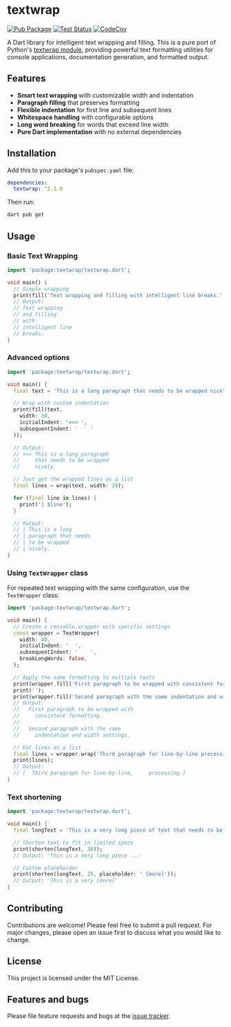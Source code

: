 # textwrap

[![Pub Package][pub_icon]][pub]
[![Test Status][test_ci_icon]][test_ci]
[![CodeCov][codecov_icon]][codecov]

A Dart library for intelligent text wrapping and filling. This is a pure port
of Python's [textwrap module][textwrap], providing powerful text formatting
utilities for console applications, documentation generation, and formatted output.

## Features

- **Smart text wrapping** with customizable width and indentation
- **Paragraph filling** that preserves formatting
- **Flexible indentation** for first line and subsequent lines
- **Whitespace handling** with configurable options
- **Long word breaking** for words that exceed line width
- **Pure Dart implementation** with no external dependencies

## Installation

Add this to your package's `pubspec.yaml` file:

```yaml
dependencies:
  textwrap: ^2.1.0
```

Then run:

```bash
dart pub get
```

## Usage

### Basic Text Wrapping

```dart
import 'package:textwrap/textwrap.dart';

void main() {
  // Simple wrapping
  print(fill('Text wrapping and filling with intelligent line breaks.', width: 16));
  // Output:
  // Text wrapping
  // and filling
  // with
  // intelligent line
  // breaks.
}
```

### Advanced options

```dart
import 'package:textwrap/textwrap.dart';

void main() {
  final text = 'This is a long paragraph that needs to be wrapped nicely.';

  // Wrap with custom indentation
  print(fill(text,
    width: 30,
    initialIndent: '>>> ',
    subsequentIndent: '    '
  ));

  // Output:
  // >>> This is a long paragraph
  //     that needs to be wrapped
  //     nicely.

  // Just get the wrapped lines as a list
  final lines = wrap(text, width: 20);

  for (final line in lines) {
    print('| $line');
  }

  // Output:
  // | This is a long
  // | paragraph that needs
  // | to be wrapped
  // | nicely.
}
```

### Using `TextWrapper` class

For repeated text wrapping with the same configuration, use the `TextWrapper` class:

```dart
import 'package:textwrap/textwrap.dart';

void main() {
  // Create a reusable wrapper with specific settings
  const wrapper = TextWrapper(
    width: 40,
    initialIndent: '  ',
    subsequentIndent: '    ',
    breakLongWords: false,
  );

  // Apply the same formatting to multiple texts
  print(wrapper.fill('First paragraph to be wrapped with consistent formatting.'));
  print('');
  print(wrapper.fill('Second paragraph with the same indentation and width settings.'));
  // Output:
  //   First paragraph to be wrapped with
  //     consistent formatting.
  //
  //   Second paragraph with the same
  //     indentation and width settings.

  // Get lines as a list
  final lines = wrapper.wrap('Third paragraph for line-by-line processing.');
  print(lines);
  // Output:
  // [  Third paragraph for line-by-line,     processing.]
}
```

### Text shortening

```dart
import 'package:textwrap/textwrap.dart';

void main() {
  final longText = 'This is a very long piece of text that needs to be shortened';

  // Shorten text to fit in limited space
  print(shorten(longText, 30));
  // Output: 'This is a very long piece ...'

  // Custom placeholder
  print(shorten(longText, 25, placeholder: ' [more]'));
  // Output: 'This is a very [more]'
}
```

## Contributing

Contributions are welcome! Please feel free to submit a pull request. For major changes, please open an issue first to discuss what you would like to change.

## License

This project is licensed under the MIT License.

## Features and bugs

Please file feature requests and bugs at the [issue tracker][tracker].

[pub_icon]: https://img.shields.io/pub/v/textwrap.svg
[pub]: https://pub.dev/packages/textwrap
[test_ci_icon]: https://github.com/ykmnkmi/textwrap.dart/actions/workflows/test.yaml/badge.svg
[test_ci]: https://github.com/ykmnkmi/textwrap.dart/actions/workflows/test.yaml
[codecov_icon]: https://codecov.io/gh/ykmnkmi/textwrap.dart/branch/main/graph/badge.svg?token=LJ5SL5GWHY
[codecov]: https://app.codecov.io/gh/ykmnkmi/textwrap.dart
[textwrap]: https://github.com/python/cpython/blob/master/Lib/textwrap.py
[tracker]: https://github.com/ykmnkmi/textwrap.dart/issues
